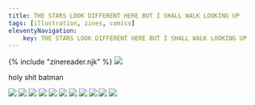 ```yaml
---
title: THE STARS LOOK DIFFERENT HERE BUT I SHALL WALK LOOKING UP
tags: [illustration, zines, comics]
eleventyNavigation:
	key: THE STARS LOOK DIFFERENT HERE BUT I SHALL WALK LOOKING UP
---
```


{% include "zinereader.njk" %}
<zine-reader>
	<img src="/img/zines/tsld/1.jpg">
	<div>
		<p>holy shit batman</p>
	</div>
	<img src="/img/zines/tsld/2.jpg">
	<img src="/img/zines/tsld/3.jpg">
	<img src="/img/zines/tsld/4.jpg">
	<img src="/img/zines/tsld/5.jpg">
	<img src="/img/zines/tsld/6.jpg">
	<img src="/img/zines/tsld/7.jpg">
	<img src="/img/zines/tsld/8.jpg">
	<img src="/img/zines/tsld/9.jpg">
	<img src="/img/zines/tsld/10.jpg">
	<img src="/img/zines/tsld/11.jpg">
	<img src="/img/zines/tsld/12.jpg">
</zine-reader>

<!-- ![image](/img/Emblem_White_100px.png)

...

## Subheader

...

## Links
- [...]() -->